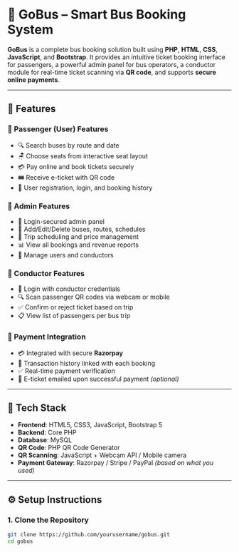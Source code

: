 # 🚌 GoBus – Smart Bus Booking System

**GoBus** is a complete bus booking solution built using **PHP**, **HTML**, **CSS**, **JavaScript**, and **Bootstrap**. It provides an intuitive ticket booking interface for passengers, a powerful admin panel for bus operators, a conductor module for real-time ticket scanning via **QR code**, and supports **secure online payments**.

---

## 🚀 Features

### 🔹 Passenger (User) Features
- 🔍 Search buses by route and date
- 🪑 Choose seats from interactive seat layout
- 💳 Pay online and book tickets securely
- 🎟️ Receive e-ticket with QR code
- 👤 User registration, login, and booking history

### 🔹 Admin Features
- 🔐 Login-secured admin panel
- 🚌 Add/Edit/Delete buses, routes, schedules
- 📅 Trip scheduling and price management
- 📊 View all bookings and revenue reports
- 👥 Manage users and conductors

### 🔹 Conductor Features
- 📲 Login with conductor credentials
- 🔍 Scan passenger QR codes via webcam or mobile
- ✅ Confirm or reject ticket based on trip
- 📋 View list of passengers per bus trip

### 🔹 Payment Integration
- 💳 Integrated with secure **Razorpay**
- 📜 Transaction history linked with each booking
- ✅ Real-time payment verification
- 📧 E-ticket emailed upon successful payment *(optional)*

---

## 🧰 Tech Stack

- **Frontend**: HTML5, CSS3, JavaScript, Bootstrap 5
- **Backend**: Core PHP
- **Database**: MySQL
- **QR Code**: PHP QR Code Generator
- **QR Scanning**: JavaScript + Webcam API / Mobile camera
- **Payment Gateway**: Razorpay / Stripe / PayPal *(based on what you used)*

---

## ⚙️ Setup Instructions

### 1. Clone the Repository
```bash
git clone https://github.com/yourusername/gobus.git
cd gobus
